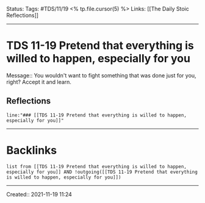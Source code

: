
Status:
Tags: #TDS/11/19 <% tp.file.cursor(5) %>
Links: [[The Daily Stoic Reflections]]
___
# TDS 11-19 Pretend that everything is willed to happen, especially for you
Message:: You wouldn't want to fight something that was done just for you, right? Accept it and learn.

## Reflections
 ```query
line:"### [[TDS 11-19 Pretend that everything is willed to happen, especially for you]]"
```
___
# Backlinks
```dataview
list from [[TDS 11-19 Pretend that everything is willed to happen, especially for you]] AND !outgoing([[TDS 11-19 Pretend that everything is willed to happen, especially for you]])
```
___

Created:: 2021-11-19 11:24

